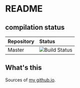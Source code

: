 # README

## compilation status

| Repository | Status |
| :-     | :-      |
| Master | ![Build Status](https://travis-ci.org/yuchiki/yuchiki.github.io.svg?branch=master) |

## What's this

Sources of [my github.io](https://yuchiki.github.io "My github.io").
